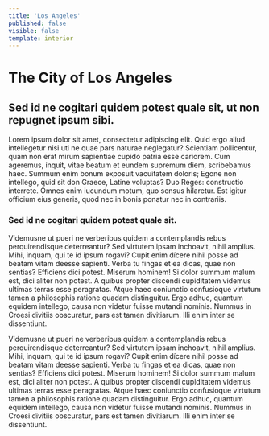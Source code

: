 ```yaml
---
title: 'Los Angeles'
published: false
visible: false
template: interior
---
```


# The City of Los Angeles

## Sed id ne cogitari quidem potest quale sit, ut non repugnet ipsum sibi.
   
Lorem ipsum dolor sit amet, consectetur adipiscing elit. Quid ergo aliud intellegetur nisi uti ne quae pars naturae neglegatur? Scientiam pollicentur, quam non erat mirum sapientiae cupido patria esse cariorem. Cum ageremus, inquit, vitae beatum et eundem supremum diem, scribebamus haec. Summum ením bonum exposuit vacuitatem doloris; Egone non intellego, quid sit don Graece, Latine voluptas? Duo Reges: constructio interrete. Omnes enim iucundum motum, quo sensus hilaretur. Est igitur officium eius generis, quod nec in bonis ponatur nec in contrariis.

### Sed id ne cogitari quidem potest quale sit.

Videmusne ut pueri ne verberibus quidem a contemplandis rebus perquirendisque deterreantur? Sed virtutem ipsam inchoavit, nihil amplius. Mihi, inquam, qui te id ipsum rogavi? Cupit enim dícere nihil posse ad beatam vitam deesse sapienti. Verba tu fingas et ea dicas, quae non sentias? Efficiens dici potest. Miserum hominem! Si dolor summum malum est, dici aliter non potest. A quibus propter discendi cupiditatem videmus ultimas terras esse peragratas. Atque haec coniunctio confusioque virtutum tamen a philosophis ratione quadam distinguitur. Ergo adhuc, quantum equidem intellego, causa non videtur fuisse mutandi nominis. Nummus in Croesi divitiis obscuratur, pars est tamen divitiarum. Illi enim inter se dissentiunt.

Videmusne ut pueri ne verberibus quidem a contemplandis rebus perquirendisque deterreantur? Sed virtutem ipsam inchoavit, nihil amplius. Mihi, inquam, qui te id ipsum rogavi? Cupit enim dícere nihil posse ad beatam vitam deesse sapienti. Verba tu fingas et ea dicas, quae non sentias? Efficiens dici potest. Miserum hominem! Si dolor summum malum est, dici aliter non potest. A quibus propter discendi cupiditatem videmus ultimas terras esse peragratas. Atque haec coniunctio confusioque virtutum tamen a philosophis ratione quadam distinguitur. Ergo adhuc, quantum equidem intellego, causa non videtur fuisse mutandi nominis. Nummus in Croesi divitiis obscuratur, pars est tamen divitiarum. Illi enim inter se dissentiunt.